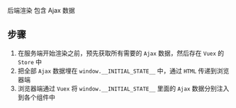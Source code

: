 
后端渲染 包含 Ajax 数据

## 步骤

1. 在服务端开始渲染之前，预先获取所有需要的 ```Ajax``` 数据，然后存在 ```Vuex``` 的 ```Store``` 中
2. 把全部 ```Ajax``` 数据埋在 ```window.__INITIAL_STATE__``` 中，通过 ```HTML``` 传递到浏览器端
3. 浏览器端通过 ```Vuex``` 将 ```window.__INITIAL_STATE__``` 里面的 ```Ajax``` 数据分别注入到各个组件中
